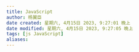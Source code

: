 ```yaml
---
title: JavaScript
author: 杨翼臣
date created: 星期六, 4月15日 2023, 9:27:01 晚上
date modified: 星期六, 4月15日 2023, 9:27:05 晚上
tags: [js JavaScript]
aliases: 
---
```

